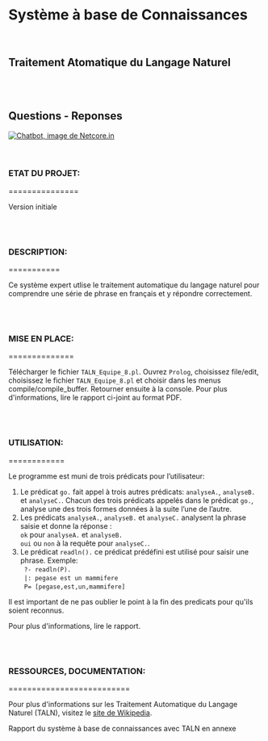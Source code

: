 # Système à base de Connaissances
<br/>

## Traitement Atomatique du Langage Naturel
<br/>
<br/>


## Questions - Reponses

<p><a href=""><img src="https://netcore.in/wp-content/themes/netcore/img/product/chatbot-header.jpg"alt="Chatbot, image de Netcore.in"></a><br>
<br/>
<br/>


### ETAT DU PROJET:
===============
<p>Version initiale</p>
<br/>
<br/>


### DESCRIPTION:
===========
<p>Ce système expert utlise le traitement automatique du langage naturel pour comprendre une série de phrase en français et y répondre correctement.</p>
<br/>
<br/>


### MISE EN PLACE:
==============
<p>Télécharger le fichier <code>TALN_Equipe_8.pl</code>.   Ouvrez <code>Prolog</code>, choisissez file/edit, choisissez le fichier <code>TALN_Equipe_8.pl</code> et choisir dans les menus compile/compile_buffer. Retourner ensuite à la console.  Pour plus d'informations, lire le rapport ci-joint au format PDF.</p>
<br/>
<br/>


### UTILISATION:
============
<p>Le programme est muni de trois prédicats pour l’utilisateur:</p>
<ol>
<li>Le prédicat <code>go.</code> fait appel à trois autres prédicats: <code>analyseA.</code>, <code>analyseB.</code> et <code>analyseC.</code>. Chacun des trois prédicats appelés dans le prédicat <code>go.</code>, analyse une des trois formes données à la suite l’une de l’autre.</li>
<li>Les prédicats <code>analyseA.</code>, <code>analyseB.</code> et <code>analyseC.</code> analysent la phrase saisie et donne la réponse : <br>
<code>ok</code> pour <code>analyseA.</code> et <code>analyseB.</code>  <br/>
<code>oui</code> ou <code>non</code> à la requête pour <code>analyseC.</code>. <br/> </li>
<li>Le prédicat <code>readln().</code> ce prédicat prédéfini est utilisé pour saisir une phrase. 
Exemple:<br>
<code> ?- readln(P).</code> <br/>
<code> |: pegase est un mammifere</code> <br/>
<code> P= [pegase,est,un,mammifere]</code> <br/></li>
</ol>
<p>Il est important de ne pas oublier le point à la fin des predicats pour qu'ils soient reconnus.</p>
<p>Pour plus d'informations, lire le rapport.</p>
<br/>
<br/>


### RESSOURCES, DOCUMENTATION:
==========================
<p>Pour plus d'informations sur les Traitement Automatique du Langage Naturel (TALN), visitez le <a href="https://fr.wikipedia.org/wiki/Traitement_automatique_du_langage_naturel"> site de Wikipedia</a>.</p>
<p>Rapport du système à base de connaissances avec TALN en annexe</p>
<br/>
<br/>

